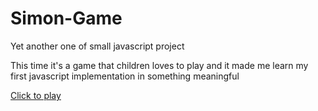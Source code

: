 # Simon-Game
<p>Yet another one of small javascript project</p>
<p>This time it's a game that children loves to play and it made me learn my first javascript implementation in something meaningful</p>
<a href="">Click to play<a>
